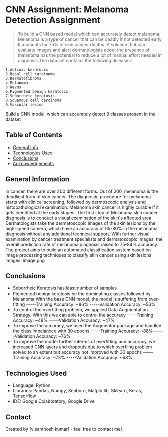 # CNN Assignment: Melanoma Detection Assignment
> To build a CNN based model which can accurately detect melanoma. Melanoma is a type of cancer that can be deadly if not detected early. It accounts for 75% of skin cancer deaths. A solution that can evaluate images and alert dermatologists about the presence of melanoma has the potential to reduce a lot of manual effort needed in diagnosis
The data set contains the following diseases:

    1.Actinic keratosis
    2.Basal cell carcinoma
    3.Dermatofibroma
    4.Melanoma
    5.Nevus
    6.Pigmented benign keratosis
    7.Seborrheic keratosis
    8.Squamous cell carcinoma
    9.Vascular lesion
Build a CNN model, which can accurately detect 9 classes present in the dataset


## Table of Contents
* [General Info](#general-information)
* [Technologies Used](#technologies-used)
* [Conclusions](#conclusions)
* [Acknowledgements](#acknowledgements)

<!-- You can include any other section that is pertinent to your problem -->

## General Information
In cancer, there are over 200 different forms. Out of 200, melanoma is the deadliest form of skin cancer. The diagnostic procedure for melanoma starts with clinical screening, followed by dermoscopic analysis and histopathological examination. Melanoma skin cancer is highly curable if it gets identified at the early stages. The first step of Melanoma skin cancer diagnosis is to conduct a visual examination of the skin's affected area. Dermatologists take the dermatoscopic images of the skin lesions by the high-speed camera, which have an accuracy of 65-80% in the melanoma diagnosis without any additional technical support. With further visual examination by cancer treatment specialists and dermatoscopic images, the overall prediction rate of melanoma diagnosis raised to 75-84% accuracy. The project aims to build an automated classification system based on image processing techniques to classify skin cancer using skin lesions images.
image.png

<!-- You don't have to answer all the questions - just the ones relevant to your project. -->

## Conclusions
- Seborrheic Keratosis has least number of samples
- Pigmented benign keratosis be the dominating classes followed by Melanoma
With the base CNN model, the model is suffering from over-fitting
-----Training Accuracy: ~86%
-----Validation Accuracy: ~56%
- To control the overfitting problem, we applied Data Augmentation Strategy. With this we can able to control the accuracy
-----Training Accuracy: ~48%
-----Validation Accuracy: ~47%
- To improve the accuracy, we used the Augmentor package and handled the class imbalancce with 30 epochs
-----Training Accuracy: ~88%
-----Validation Accuracy: ~76%
- To improve the model further interms of overfitting and accuracy, we increased CNN layers and dropouts due to which overfiing problem solved to an extent but accuracy  not improved with 30 epochs
-----Training Accuracy: ~73%
-----Validation Accuracy: ~68%

<!-- You don't have to answer all the questions - just the ones relevant to your project. -->


## Technologies Used
- Language: Python
- Libraries: Pandas, Numpy, Seaborn, Matplotlib, Sklearn, Keras, Tensorflow
- IDE: Google Colaboratory, Google Drive

<!-- As the libraries versions keep on changing, it is recommended to mention the version of library used in this project -->



## Contact
Created by [v santhosh kumar] - feel free to contact me!


<!-- Optional -->
<!-- ## License -->
<!-- This project is open source and available under the [... License](). -->

<!-- You don't have to include all sections - just the one's relevant to your project -->